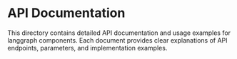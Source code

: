 # API Documentation

This directory contains detailed API documentation and usage examples for langgraph components. Each document provides clear explanations of API endpoints, parameters, and implementation examples.
